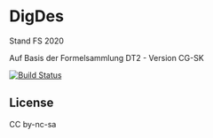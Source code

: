 # DigDes

Stand FS 2020

Auf Basis der Formelsammlung DT2 - Version CG-SK

[![Build Status](https://travis-ci.org/simwalk/DigDes.svg?branch=master)](https://travis-ci.org/simwalk/DigDes)

## License
CC by-nc-sa
